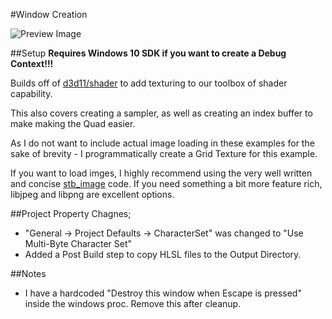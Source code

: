 
#Window Creation

![Preview Image](https://github.com/tocchan/guildhall_samples/blob/master/images/d3d11_texture.png "Example Image")

##Setup
__Requires Windows 10 SDK if you want to create a Debug Context!!!__

Builds off of [d3d11/shader](https://github.com/tocchan/guildhall_samples/tree/master/d3d11/shader) to add texturing to our toolbox of shader capability.

This also covers creating a sampler, as well as creating an index buffer to make making the Quad easier.

As I do not want to include actual image loading in these examples for the sake of brevity - I programmatically create a Grid Texture for this example.  

If you want to load imges, I highly recommend using the very well written and concise [stb_image](https://github.com/nothings/stb) code.  If you need something a bit more feature rich, libjpeg and libpng are excellent options.  


##Project Property Chagnes;
- "General -> Project Defaults -> CharacterSet" was changed to "Use Multi-Byte Character Set"
- Added a Post Build step to copy HLSL files to the Output Directory.

##Notes
- I have a hardcoded "Destroy this window when Escape is pressed" inside the windows proc.  Remove this after cleanup.

